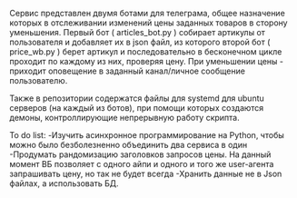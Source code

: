 Сервис представлен двумя ботами для телеграма, общее назначение которых в отслеживании изменений цены заданных товаров в сторону уменьшения.
Первый бот ( articles_bot.py ) собирает артикулы от пользователя и добавляет их в json файл, из которого второй бот ( price_wb.py ) берет артикул и
последовательно в бесконечном цикле проходит по каждому из них, проверяя цену. При уменьшении цены - приходит оповещение в заданный канал/личное 
сообщение пользователю. 

Также в репозитории содержатся файлы для systemd для ubuntu серверов (на каждый из ботов), при помощи которых создаются демоны, контроллирующие 
непрерывную работу скрипта. 

To do list:
-Изучить асинхронное программирование на Python, чтобы можно было безболезненно объединить два сервиса в один
-Продумать рандомизацию заголовков запросов цены. На данный момент ВБ позволяет с одного айпи и одного и того же user-агента запрашивать цену, но так не будет всегда
-Хранить данные не в Json файлах, а использовать БД.
